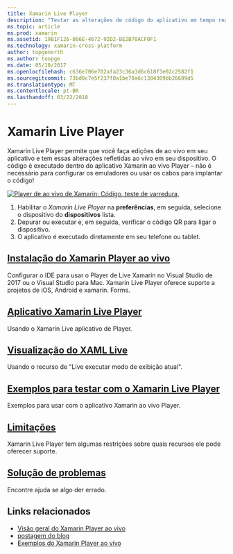 ```yaml
---
title: Xamarin Live Player
description: "Testar as alterações de código do aplicativo em tempo real em seu dispositivo iOS ou Android"
ms.topic: article
ms.prod: xamarin
ms.assetid: 19B1F126-866E-4672-92D2-BE2B70ACF0F1
ms.technology: xamarin-cross-platform
author: topgenorth
ms.author: toopge
ms.date: 05/10/2017
ms.openlocfilehash: c636e706e702afa23c36a3d6c618f3e02c2582f1
ms.sourcegitcommit: 73bd0c7e5f237f0a1be70a6c1384309bb26609d5
ms.translationtype: MT
ms.contentlocale: pt-BR
ms.lasthandoff: 03/22/2018
---
```

# <a name="xamarin-live-player"></a>Xamarin Live Player

Xamarin Live Player permite que você faça edições de ao vivo em seu aplicativo e tem essas alterações refletidas ao vivo em seu dispositivo. O código é executado dentro do aplicativo Xamarin ao vivo Player – não é necessário para configurar os emuladores ou usar os cabos para implantar o código!

[![Player de ao vivo de Xamarin: Código, teste de varredura,](images/xamarin-live.png)](images/xamarin-live-sml.png#lightbox)

1. Habilitar o *Xamarin Live Player* na **preferências**, em seguida, selecione o dispositivo do **dispositivos** lista.
2. Depurar ou executar e, em seguida, verificar o código QR para ligar o dispositivo.
3. O aplicativo é executado diretamente em seu telefone ou tablet.

## <a name="xamarin-live-player-setupinstallmd"></a>[Instalação do Xamarin Player ao vivo](install.md)

Configurar o IDE para usar o Player de Live Xamarin no Visual Studio de 2017 ou o Visual Studio para Mac. Xamarin Live Player oferece suporte a projetos de iOS, Android e xamarin. Forms.

## <a name="xamarin-live-player-appplayermd"></a>[Aplicativo Xamarin Live Player](player.md)

Usando o Xamarin Live aplicativo de Player.

## <a name="xaml-live-previewinglive-viewmd"></a>[Visualização do XAML Live](live-view.md)

Usando o recurso de "Live executar modo de exibição atual".

## <a name="samples-to-try-with-xamarin-live-playersamplesmd"></a>[Exemplos para testar com o Xamarin Live Player](samples.md)

Exemplos para usar com o aplicativo Xamarin ao vivo Player.

## <a name="limitationslimitationsmd"></a>[Limitações](limitations.md)

Xamarin Live Player tem algumas restrições sobre quais recursos ele pode oferecer suporte.

## <a name="troubleshootingtroubleshootingmd"></a>[Solução de problemas](troubleshooting.md)

Encontre ajuda se algo der errado.


## <a name="related-links"></a>Links relacionados

- [Visão geral do Xamarin Player ao vivo](https://xamarin.com/live)
- [postagem do blog](https://blog.xamarin.com/live-player/)
- [Exemplos do Xamarin Player ao vivo](https://developer.xamarin.com/samples/xamarin-live-player/all/)

